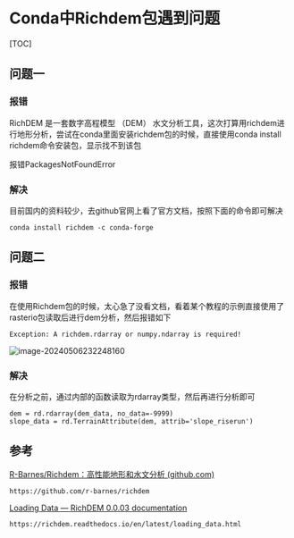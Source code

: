 # Conda中Richdem包遇到问题

[TOC]



## 问题一

### 报错

RichDEM 是一套数字高程模型 （DEM） 水文分析工具，这次打算用richdem进行地形分析，尝试在conda里面安装richdem包的时候，直接使用conda install richdem命令安装包，显示找不到该包

报错PackagesNotFoundError

### 解决

目前国内的资料较少，去github官网上看了官方文档，按照下面的命令即可解决

```
conda install richdem -c conda-forge
```

## 问题二

### 报错

在使用Richdem包的时候，太心急了没看文档，看着某个教程的示例直接使用了rasterio包读取后进行dem分析，然后报错如下

```
Exception: A richdem.rdarray or numpy.ndarray is required!
```

![image-20240506232248160](https://cdn.jsdelivr.net/gh/zbhgis/BlogImg@main/blog/202506270850380.png)

### 解决

在分析之前，通过内部的函数读取为rdarray类型，然后再进行分析即可

```
dem = rd.rdarray(dem_data, no_data=-9999)
slope_data = rd.TerrainAttribute(dem, attrib='slope_riserun')
```

## 参考

[R-Barnes/Richdem：高性能地形和水文分析 (github.com)](https://github.com/r-barnes/richdem)

```
https://github.com/r-barnes/richdem
```

[Loading Data — RichDEM 0.0.03 documentation](https://richdem.readthedocs.io/en/latest/loading_data.html)

```
https://richdem.readthedocs.io/en/latest/loading_data.html
```

